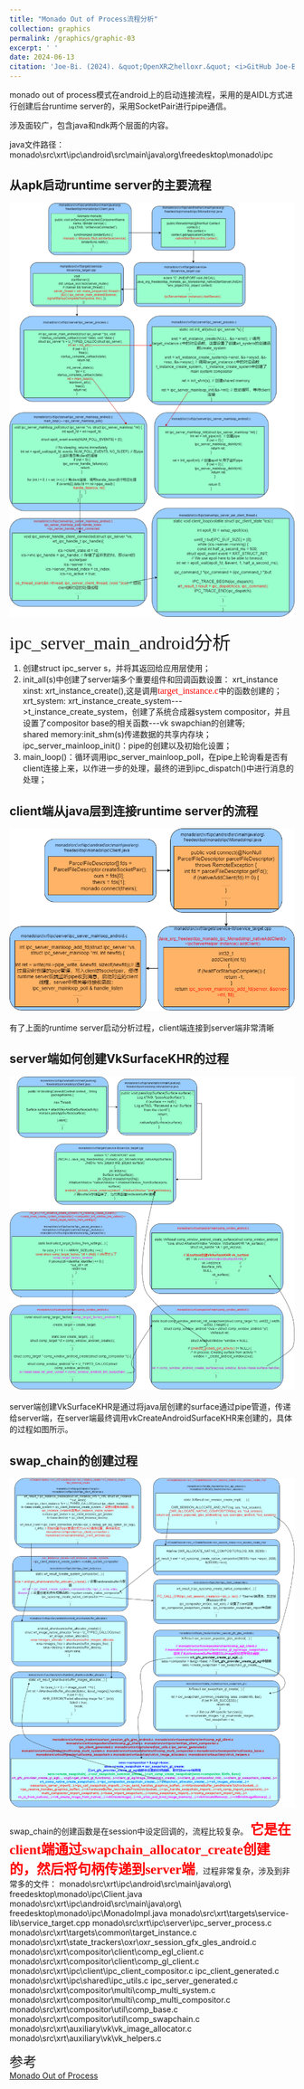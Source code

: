```yaml
---
title: "Monado Out of Process流程分析"
collection: graphics
permalink: /graphics/graphic-03
excerpt: ' '
date: 2024-06-13
citation: 'Joe-Bi. (2024). &quot;OpenXR之helloxr.&quot; <i>GitHub Joe-Bi of Bugs</i>'
---
```

   

monado out of process模式在android上的启动连接流程，采用的是AIDL方式进行创建后台runtime server的，采用SocketPair进行pipe通信。

涉及面较广，包含java和ndk两个层面的内容。

java文件路径：monado\src\xrt\ipc\android\src\main\java\org\freedesktop\monado\ipc

## 从apk启动runtime server的主要流程


<div  align="center">
<img src="../images/outprocess-server-drawio.png"/>
</div>
<br />
<font face="黑体" size=6>ipc_server_main_android分析</font>   

1. 创建struct ipc_server s，并将其返回给应用层使用；  
2. init_all(s)中创建了server端多个重要组件和回调函数设置：
    xrt_instance xinst: xrt_instance_create(),这是调用<font face="黑体" color="red" size=3>target_instance.c</font>中的函数创建的；  
    xrt_system: xrt_instance_create_system--->t_instance_create_system，创建了系统合成器system compositor，并且设置了compositor base的相关函数---vk swapchian的创建等;  
    shared memory:init_shm(s)传递数据的共享内存块；  
    ipc_server_mainloop_init()：pipe的创建以及初始化设置；  
3. main_loop()：循环调用ipc_server_mainloop_poll，在pipe上轮询看是否有client连接上来，以作进一步的处理，最终的进到ipc_dispatch()中进行消息的处理；  


## client端从java层到连接runtime server的流程

<div  align="center">
<img src="../images/client-to-server-drawio.png"/>
</div>
<br />
有了上面的runtime server启动分析过程，client端连接到server端非常清晰

## server端如何创建VkSurfaceKHR的过程

<div  align="center">
<img src="../images/Surface-2-VkSurfaceKHR-drawio.png"/>
</div>
<br />
server端创建VkSurfaceKHR是通过将java层创建的surface通过pipe管道，传递给server端，在server端最终调用vkCreateAndroidSurfaceKHR来创建的，具体的过程如图所示。

## swap_chain的创建过程

<div  align="center">
<img src="../images/create-swapchain-drawio.png"/>
</div>
<br />
swap_chain的创建函数是在session中设定回调的，流程比较复杂。  
<font face="黑体" color="red" size=5><b>它是在client端通过swapchain_allocator_create创建的，然后将句柄传递到server端</b></font>，过程非常复杂，涉及到非常多的文件： 
monado\src\xrt\ipc\android\src\main\java\org\
freedesktop\monado\ipc\Client.java 
monado\src\xrt\ipc\android\src\main\java\org\
freedesktop\monado\ipc\MonadoImpl.java
monado\src\xrt\targets\service-lib\service_target.cpp
monado\src\xrt\ipc\server\ipc_server_process.c
monado\src\xrt\targets\common\target_instance.c
monado\src\xrt\state_trackers\oxr\oxr_session_gfx_gles_android.c  monado\src\xrt\compositor\client\comp_egl_client.c
monado\src\xrt\compositor\client\comp_gl_client.c  monado\src\xrt\ipc\client\ipc_client_compositor.c 
ipc_client_generated.c  monado\src\xrt\ipc\shared\ipc_utils.c ipc_server_generated.c
monado\src\xrt\compositor\multi\comp_multi_system.c  monado\src\xrt\compositor\multi\comp_multi_compositor.c monado\src\xrt\compositor\util\comp_base.c
monado\src\xrt\compositor\util\comp_swapchain.c monado\src\xrt\auxiliary\vk\vk_image_allocator.c  monado\src\xrt\auxiliary\vk\vk_helpers.c


<font face="黑体" size=5>参考</font>  
[Monado Out of Process](http://dogee.tech/2022-04-10_Moando%20Out%20of%20Process%E6%B5%81%E7%A8%8B%E5%88%86%E6%9E%90.html)


